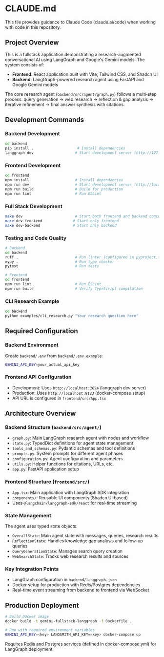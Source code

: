 # CLAUDE.md

This file provides guidance to Claude Code (claude.ai/code) when working with code in this repository.

## Project Overview

This is a fullstack application demonstrating a research-augmented conversational AI using LangGraph and Google's Gemini models. The system consists of:

- **Frontend**: React application built with Vite, Tailwind CSS, and Shadcn UI
- **Backend**: LangGraph-powered research agent using FastAPI and Google Gemini models

The core research agent (`backend/src/agent/graph.py`) follows a multi-step process: query generation → web research → reflection & gap analysis → iterative refinement → final answer synthesis with citations.

## Development Commands

### Backend Development
```bash
cd backend
pip install .                    # Install dependencies
langgraph dev                   # Start development server (http://127.0.0.1:2024)
```

### Frontend Development  
```bash
cd frontend
npm install                     # Install dependencies
npm run dev                     # Start development server (http://localhost:5173)
npm run build                   # Build for production
npm run lint                    # Run ESLint
```

### Full Stack Development
```bash
make dev                        # Start both frontend and backend concurrently
make dev-frontend              # Start only frontend
make dev-backend               # Start only backend
```

### Testing and Code Quality
```bash
# Backend
cd backend
ruff .                          # Run linter (configured in pyproject.toml)
mypy .                          # Run type checker
pytest                          # Run tests

# Frontend  
cd frontend
npm run lint                    # Run ESLint
npm run build                   # Verify TypeScript compilation
```

### CLI Research Example
```bash
cd backend
python examples/cli_research.py "Your research question here"
```

## Required Configuration

### Backend Environment
Create `backend/.env` from `backend/.env.example`:
```bash
GEMINI_API_KEY=your_actual_api_key
```

### Frontend API Configuration
- Development: Uses `http://localhost:2024` (langgraph dev server)
- Production: Uses `http://localhost:8123` (docker-compose setup)
- API URL is configured in `frontend/src/App.tsx`

## Architecture Overview

### Backend Structure (`backend/src/agent/`)
- `graph.py`: Main LangGraph research agent with nodes and workflow
- `state.py`: TypedDict definitions for agent state management
- `tools_and_schemas.py`: Pydantic schemas and tool definitions
- `prompts.py`: System prompts for different agent phases
- `configuration.py`: Agent configuration and parameters
- `utils.py`: Helper functions for citations, URLs, etc.
- `app.py`: FastAPI application setup

### Frontend Structure (`frontend/src/`)
- `App.tsx`: Main application with LangGraph SDK integration
- `components/`: Reusable UI components (Shadcn UI based)
- Uses `@langchain/langgraph-sdk/react` for real-time streaming

### State Management
The agent uses typed state objects:
- `OverallState`: Main agent state with messages, queries, research results
- `ReflectionState`: Handles knowledge gap analysis and follow-up queries  
- `QueryGenerationState`: Manages search query creation
- `WebSearchState`: Tracks web research results and sources

### Key Integration Points
- LangGraph configuration in `backend/langgraph.json`
- Docker setup for production with Redis/Postgres dependencies
- Real-time event streaming from backend to frontend via WebSocket

## Production Deployment

```bash
# Build Docker image
docker build -t gemini-fullstack-langgraph -f Dockerfile .

# Run with required environment variables
GEMINI_API_KEY=<key> LANGSMITH_API_KEY=<key> docker-compose up
```

Requires Redis and Postgres services (defined in docker-compose.yml) for LangGraph deployment.